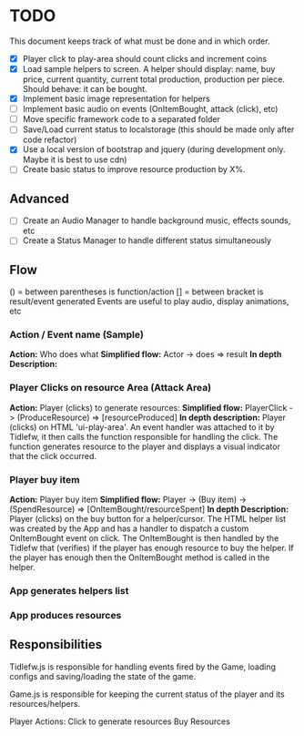 # TODO

This document keeps track of what must be done and in which order.

- [x] Player click to play-area should count clicks and increment coins
- [x] Load sample helpers to screen. A helper should display: name, buy price, current quantity, current total production, production per piece. Should behave: it can be bought.
- [x] Implement basic image representation for helpers
- [ ] Implement basic audio on events (OnItemBought, attack (click), etc)
- [ ] Move specific framework code to a separated folder
- [ ] Save/Load current status to localstorage (this should be made only after code refactor)
- [x] Use a local version of bootstrap and jquery (during development only. Maybe it is best to use cdn)
- [ ] Create basic status to improve resource production by X%.

## Advanced 

- [ ] Create an Audio Manager to handle background music, effects sounds, etc
- [ ] Create a Status Manager to handle different status simultaneously 

## Flow

() = between parentheses is function/action
[] = between bracket is result/event generated
Events are useful to play audio, display animations, etc

### Action / Event name (Sample)

**Action:** Who does what
**Simplified flow:** Actor -> does => result
**In depth Description:**

### Player Clicks on resource Area (Attack Area)

**Action:** Player (clicks) to generate resources:
**Simplified flow:** PlayerClick -> (ProduceResource) => [resourceProduced]
**In depth description:** Player (clicks) on HTML 'ui-play-area'. An event handler was attached to it by Tidlefw, it then calls the function responsible for handling the click. The function generates resource  to the player and displays a visual indicator that the click occurred.

### Player buy item

**Action:** Player buy item
**Simplified flow:** Player -> (Buy item) -> (SpendResource) => [OnItemBought/resourceSpent]
**In depth Description:** Player (clicks) on the buy button for a helper/cursor. The HTML helper list was created by the App and has a handler to dispatch a custom OnItemBought event on click.
The OnItemBought is then handled by the Tidlefw that (verifies) if the player has enough resource to buy the helper. If the player has enough then the OnItemBought method is called in the helper.

### App generates helpers list

### App produces resources

## Responsibilities 

Tidlefw.js is responsible for handling events fired by the Game, loading configs and saving/loading the state of the game.

Game.js is responsible for keeping the current status of the player and its resources/helpers.

Player Actions:
Click to generate resources
Buy Resources
